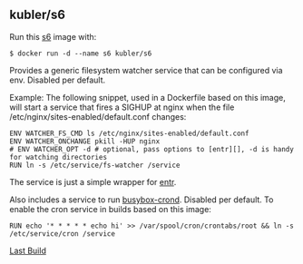 ## kubler/s6

Run this [s6][] image with:

    $ docker run -d --name s6 kubler/s6

Provides a generic filesystem watcher service that can be configured via env. Disabled per default.

Example: The following snippet, used in a Dockerfile based on this image, will start a service that fires
a SIGHUP at nginx when the file /etc/nginx/sites-enabled/default.conf changes:

    ENV WATCHER_FS_CMD ls /etc/nginx/sites-enabled/default.conf
    ENV WATCHER_ONCHANGE pkill -HUP nginx
    # ENV WATCHER_OPT -d # optional, pass options to [entr][], -d is handy for watching directories
    RUN ln -s /etc/service/fs-watcher /service

The service is just a simple wrapper for [entr][].

Also includes a service to run [busybox-crond][]. Disabled per default. To enable the cron service in builds based on this image:

    RUN echo '* * * * * echo hi' >> /var/spool/cron/crontabs/root && ln -s /etc/service/cron /service

[Last Build][packages]

[s6]: http://skarnet.org/software/s6/
[entr]: http://entrproject.org/
[busybox-crond]: http://www.busybox.net/downloads/BusyBox.html
[packages]: PACKAGES.md
